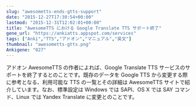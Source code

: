```yaml
---
slug: "awesometts-ends-gtts-support"
date: "2015-12-27T17:30:54+00:00"
lastmod: "2015-12-31T12:02:01+00:00"
title: "AwesomeTTS における Google Translate TTS サポート終了"
gene_url: "https://ankiatts.appspot.com/services"
tags: ["Anki","TTS","アドオン","マニュアル","英文"]
thumbnail: "awesometts-gtts.png"
Ankigene: "027"
---
```

アドオン AwesomeTTS の作者によれば、Google Translate TTS サービスのサポートを終了するとのことです。既存のデータを Google TTS から変更する際に参考となる、利用可能な TTS の一覧とその詳細は AwesomeTTS サイトで紹介しています。なお、標準設定は Windows では SAPI、OS X では SAY コマンド、Linux では Yandex Translate に変更とのことです。

